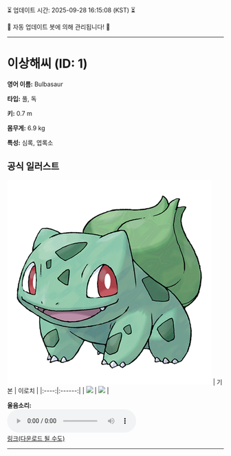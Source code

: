 
⏳ 업데이트 시간: 2025-09-28 16:15:08 (KST) ⏳

🤖 자동 업데이트 봇에 의해 관리됩니다! 🤖

---

# 이상해씨 (ID: 1)
**영어 이름:** Bulbasaur

**타입:** 풀, 독

**키:** 0.7 m

**몸무게:** 6.9 kg

**특성:** 심록, 엽록소

## 공식 일러스트
![](https://raw.githubusercontent.com/PokeAPI/sprites/master/sprites/pokemon/other/official-artwork/1.png)
| 기본 | 이로치 |
|:----:|:------:|
| <img src="http://play.pokemonshowdown.com/sprites/ani/bulbasaur.gif" width="200"> | <img src="http://play.pokemonshowdown.com/sprites/ani-shiny/bulbasaur.gif" width="200"> |

**울음소리:**<br><audio controls src="https://raw.githubusercontent.com/PokeAPI/cries/main/cries/pokemon/latest/1.ogg"></audio><br> [링크(다운로드 될 수도)](https://raw.githubusercontent.com/PokeAPI/cries/main/cries/pokemon/latest/1.ogg)


---
